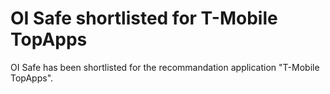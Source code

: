 # OI Safe shortlisted for T-Mobile TopApps
OI Safe has been shortlisted for the recommandation application "T-Mobile TopApps".
